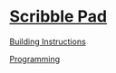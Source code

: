 # [Scribble Pad](http://nxtprograms.com/scribble)

[Building Instructions](http://nxtprograms.com/scribble/steps.html)

[Programming](http://nxtprograms.com/scribble/steps.html#Program)
